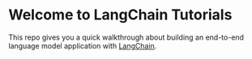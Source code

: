 # Welcome to LangChain Tutorials

This repo gives you a quick walkthrough about building an end-to-end language model application with [LangChain](https://python.langchain.com/en/latest/index.html).
